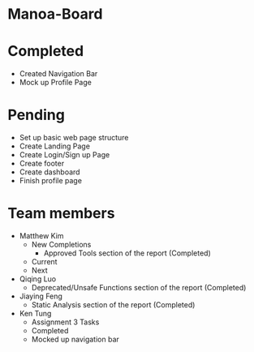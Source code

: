 # Manoa-Board

# Completed
- Created Navigation Bar
- Mock up Profile Page

# Pending
- Set up basic web page structure
- Create Landing Page
- Create Login/Sign up Page
- Create footer
- Create dashboard
- Finish profile page

# Team members
- Matthew Kim
  - New Completions
    - Approved Tools section of the report (Completed)
  - Current
  - Next
- Qiqing Luo
  - Deprecated/Unsafe Functions section of the report (Completed)
- Jiaying Feng
  - Static Analysis section of the report (Completed)
- Ken Tung
  - Assignment 3 Tasks
  - Completed
  - Mocked up navigation bar
